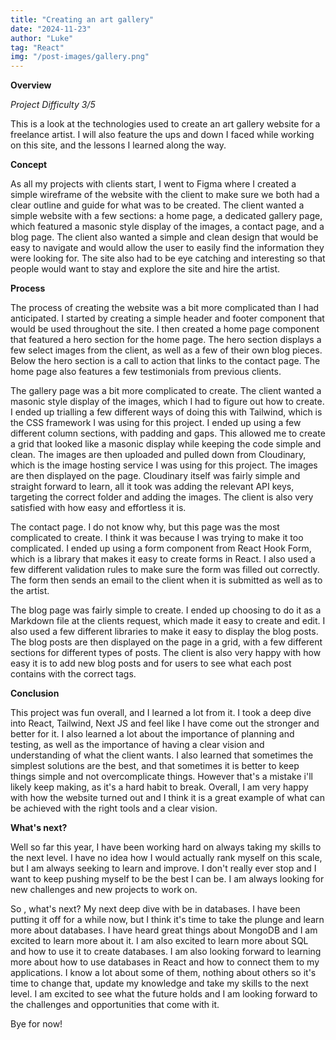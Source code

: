 ```yaml
---
title: "Creating an art gallery"
date: "2024-11-23"
author: "Luke"
tag: "React"
img: "/post-images/gallery.png"
---
```


**Overview**

*Project Difficulty 3/5*

This is a look at the technologies used to create an art gallery website for a freelance artist. I will also feature the ups and down I faced while working on this site, and the lessons I learned along the way.

**Concept**

As all my projects with clients start, I went to Figma where I created a simple wireframe of the website with the client to make sure we both had a clear outline and guide for what was to be created. The client wanted a simple website with a few sections: a home page, a dedicated gallery page, which featured a masonic style display of the images, a contact page, and a blog page. The client also wanted a simple and clean design that would be easy to navigate and would allow the user to easily find the information they were looking for. The site also had to be eye catching and interesting so that people would want to stay and explore the site and hire the artist.

**Process**

The process of creating the website was a bit more complicated than I had anticipated. I started by creating a simple header and footer component that would be used throughout the site. I then created a home page component that featured a hero section for the home page. The hero section displays a few select images from the client, as well as a few of their own blog pieces. Below the hero section is a call to action that links to the contact page. The home page also features a few testimonials from previous clients. 

The gallery page was a bit more complicated to create. The client wanted a masonic style display of the images, which I had to figure out how to create. I ended up trialling a few different ways of doing this with Tailwind, which is the CSS framework I was using for this project. I ended up using a few different column sections, with padding and gaps. This allowed me to create a grid that looked like a masonic display while keeping the code simple and clean. The images are then uploaded and pulled down from Cloudinary, which is the image hosting service I was using for this project. The images are then displayed on the page. Cloudinary itself was fairly simple and straight forward to learn, all it took was adding the relevant API keys, targeting the correct folder and adding the images. The client is also very satisfied with how easy and effortless it is.

The contact page. I do not know why, but this page was the most complicated to create. I think it was because I was trying to make it too complicated. I ended up using a form component from React Hook Form, which is a library that makes it easy to create forms in React. I also used a few different validation rules to make sure the form was filled out correctly. The form then sends an email to the client when it is submitted as well as to the artist. 

The blog page was fairly simple to create. I ended up choosing to do it as a Markdown file at the clients request, which made it easy to create and edit. I also used a few different libraries to make it easy to display the blog posts. The blog posts are then displayed on the page in a grid, with a few different sections for different types of posts. The client is also very happy with how easy it is to add new blog posts and for users to see what each post contains with the correct tags.

**Conclusion**

This project was fun overall, and I learned a lot from it. I took a deep dive into React, Tailwind, Next JS and feel like I have come out the stronger and better for it. I also learned a lot about the 
importance of planning and testing, as well as the importance of having a clear vision and understanding of what the client wants. I also learned that sometimes the simplest solutions are the best, and that sometimes it is better to keep things simple and not overcomplicate things. However that's a mistake i'll likely keep making, as it's a hard habit to break. Overall, I am very happy with how the website turned out and I think it is a great example of what can be achieved with the right tools and a clear vision.

**What's next?**

Well so far this year, I have been working hard on always taking my skills to the next level. I have no idea how I would actually rank myself on this scale, but I am always seeking to learn and improve. I don't really ever stop and I want to keep pushing myself to be the best I can be. I am always looking for new challenges and new projects to work on.

So , what's next? My next deep dive with be in databases. I have been putting it off for a while now, but I think it's time to take the plunge and learn more about databases. I have heard great things about MongoDB and I am excited to learn more about it. I am also excited to learn more about SQL and how to use it to create databases. I am also looking forward to learning more about how to use databases in React and how to connect them to my applications. I know a lot about some of them, nothing about others so it's time to change that, update my knowledge and take my skills to the next level. I am excited to see what the future holds and I am looking forward to the challenges and opportunities that come with it.

Bye for now!